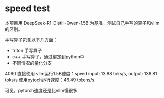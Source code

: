 # speed test
本项目用 DeepSeek-R1-Distill-Qwen-1.5B 为基准，测试自己手写的算子和vllm的区别。

手写算子包含以下几方面：
- triton 手写算子
- c++ 手写算子，通过绑定到python中
- 不同情况的量化分支

4090
直接使用 vllm运行1.5B速度：speed input: 13.88 toks/s, output: 138.81 toks/s
使用pytoch运行速度：46.49 tokens/s

可见，pytorch速度还是比vllm慢很多
